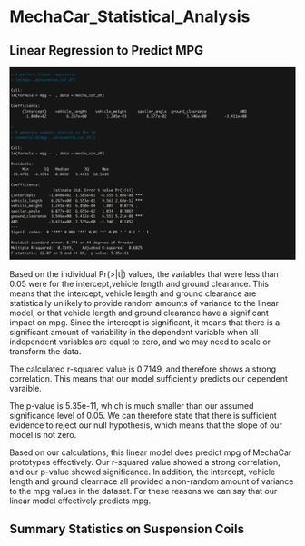 # MechaCar_Statistical_Analysis

## Linear Regression to Predict MPG

![image info](./Resources/deliverable1.png)

Based on the individual Pr(>|t|) values, the variables that were less than 0.05 were for the intercept,vehicle length and ground clearance. This means that the intercept, vehicle length and ground clearance are statistically unlikely to provide random amounts of variance to the linear model, or that vehicle length and ground clearance have a significant impact on mpg. Since the intercept is significant, it means that there is a significant amount of variability in the dependent variable when all independent variables are equal to zero, and we may need to scale or transform the data.

The calculated r-squared value is 0.7149, and therefore shows a strong correlation. This means that our model sufficiently predicts our dependent varaible. 

The p-value is 5.35e-11, which is much smaller than our assumed significance level of 0.05. We can therefore state that there is sufficient evidence to reject our null hypothesis, which means that the slope of our model is not zero.

Based on our calculations, this linear model does predict mpg of MechaCar prototypes effectively. Our r-squared value showed a strong correlation, and our p-value showed significance. In addition, the intercept, vehicle length and ground clearnace all provided a non-random amount of variance to the mpg values in the dataset. For these reasons we can say that our linear model effectively predicts mpg.

## Summary Statistics on Suspension Coils

